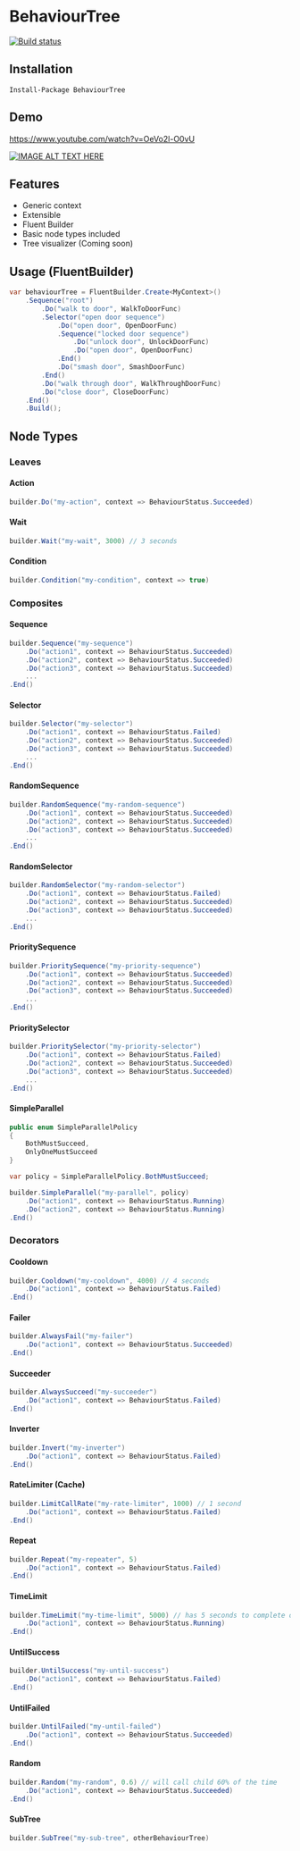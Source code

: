 # BehaviourTree

[![Build status](https://ci.appveyor.com/api/projects/status/ad6prnywckev6s4b?svg=true)](https://ci.appveyor.com/api/projects/status/ad6prnywckev6s4b?svg=true)


## Installation
 
```
Install-Package BehaviourTree
```

## Demo
https://www.youtube.com/watch?v=OeVo2l-O0vU

[![IMAGE ALT TEXT HERE](https://img.youtube.com/vi/OeVo2l-O0vU/0.jpg)](https://www.youtube.com/watch?v=OeVo2l-O0vU)

## Features

 - Generic context 
 - Extensible
 - Fluent Builder
 - Basic node types included
 - Tree visualizer (Coming soon)

## Usage (FluentBuilder)

``` cs    
var behaviourTree = FluentBuilder.Create<MyContext>()
    .Sequence("root")
        .Do("walk to door", WalkToDoorFunc)
        .Selector("open door sequence")
            .Do("open door", OpenDoorFunc)
            .Sequence("locked door sequence")
                .Do("unlock door", UnlockDoorFunc)
                .Do("open door", OpenDoorFunc)
            .End()
            .Do("smash door", SmashDoorFunc)
        .End()
        .Do("walk through door", WalkThroughDoorFunc)
        .Do("close door", CloseDoorFunc)
    .End()
    .Build();
```

## Node Types

### Leaves

#### Action
``` cs    
builder.Do("my-action", context => BehaviourStatus.Succeeded)
```

#### Wait
``` cs    
builder.Wait("my-wait", 3000) // 3 seconds
```

#### Condition
``` cs    
builder.Condition("my-condition", context => true)
```

### Composites

#### Sequence
``` cs    
builder.Sequence("my-sequence")
    .Do("action1", context => BehaviourStatus.Succeeded)
    .Do("action2", context => BehaviourStatus.Succeeded)
    .Do("action3", context => BehaviourStatus.Succeeded)
    ...
.End()
```

#### Selector
``` cs    
builder.Selector("my-selector")
    .Do("action1", context => BehaviourStatus.Failed)
    .Do("action2", context => BehaviourStatus.Succeeded)
    .Do("action3", context => BehaviourStatus.Succeeded)
    ...
.End()
```

#### RandomSequence
``` cs    
builder.RandomSequence("my-random-sequence")
    .Do("action1", context => BehaviourStatus.Succeeded)
    .Do("action2", context => BehaviourStatus.Succeeded)
    .Do("action3", context => BehaviourStatus.Succeeded)
    ...
.End()
```

#### RandomSelector
``` cs    
builder.RandomSelector("my-random-selector")
    .Do("action1", context => BehaviourStatus.Failed)
    .Do("action2", context => BehaviourStatus.Succeeded)
    .Do("action3", context => BehaviourStatus.Succeeded)
    ...
.End()
```

#### PrioritySequence
``` cs    
builder.PrioritySequence("my-priority-sequence")
    .Do("action1", context => BehaviourStatus.Succeeded)
    .Do("action2", context => BehaviourStatus.Succeeded)
    .Do("action3", context => BehaviourStatus.Succeeded)
    ...
.End()
```

#### PrioritySelector
``` cs    
builder.PrioritySelector("my-priority-selector")
    .Do("action1", context => BehaviourStatus.Failed)
    .Do("action2", context => BehaviourStatus.Succeeded)
    .Do("action3", context => BehaviourStatus.Succeeded)
    ...
.End()
```

#### SimpleParallel
``` cs
public enum SimpleParallelPolicy
{
    BothMustSucceed,
    OnlyOneMustSucceed
}

var policy = SimpleParallelPolicy.BothMustSucceed;

builder.SimpleParallel("my-parallel", policy)
    .Do("action1", context => BehaviourStatus.Running)
    .Do("action2", context => BehaviourStatus.Running)
.End()
```

### Decorators

#### Cooldown
``` cs    
builder.Cooldown("my-cooldown", 4000) // 4 seconds
    .Do("action1", context => BehaviourStatus.Failed)
.End()
```

#### Failer
``` cs    
builder.AlwaysFail("my-failer")
    .Do("action1", context => BehaviourStatus.Succeeded)
.End()
```

#### Succeeder
``` cs    
builder.AlwaysSucceed("my-succeeder")
    .Do("action1", context => BehaviourStatus.Failed)
.End()
```

#### Inverter
``` cs    
builder.Invert("my-inverter")
    .Do("action1", context => BehaviourStatus.Failed)
.End()
```

#### RateLimiter (Cache)
``` cs    
builder.LimitCallRate("my-rate-limiter", 1000) // 1 second
    .Do("action1", context => BehaviourStatus.Failed)
.End()
```

#### Repeat
``` cs    
builder.Repeat("my-repeater", 5)
    .Do("action1", context => BehaviourStatus.Failed)
.End()
```

#### TimeLimit
``` cs    
builder.TimeLimit("my-time-limit", 5000) // has 5 seconds to complete or will fail
    .Do("action1", context => BehaviourStatus.Running)
.End()
```

#### UntilSuccess
``` cs    
builder.UntilSuccess("my-until-success")
    .Do("action1", context => BehaviourStatus.Failed)
.End()
```

#### UntilFailed
``` cs    
builder.UntilFailed("my-until-failed")
    .Do("action1", context => BehaviourStatus.Succeeded)
.End()
```

#### Random
``` cs    
builder.Random("my-random", 0.6) // will call child 60% of the time
    .Do("action1", context => BehaviourStatus.Succeeded)
.End()
```

#### SubTree
``` cs    
builder.SubTree("my-sub-tree", otherBehaviourTree)
```

